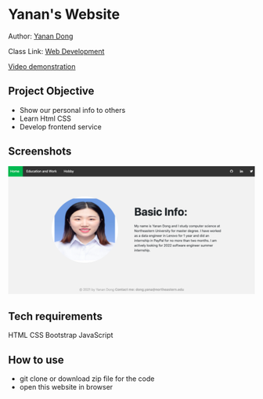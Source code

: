 # Yanan's Website
Author: [Yanan Dong](https://github.com/NancyDong122463)

Class Link: [Web Development](https://johnguerra.co/classes/webDevelopment_fall_2021/)

[Video demonstration](https://youtu.be/zZrSm8e00Uo)

## Project Objective
- Show our personal info to others
- Learn Html CSS
- Develop frontend service

## Screenshots
![](https://github.com/NancyDong122463/homePageYananDong/blob/main/images/screen.png)

## Tech requirements
HTML CSS  Bootstrap JavaScript

## How to use
- git clone or download zip file for the code
- open this website in browser
